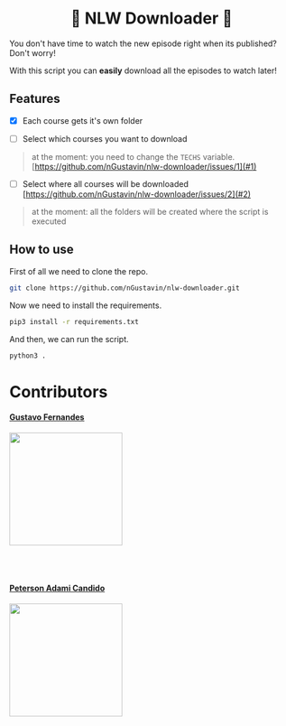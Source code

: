 <h1 align=center>💜 NLW Downloader 🚀</h1>

You don't have time to watch the new episode right when its published? Don't worry!

With this script you can **easily** download all the episodes to watch later!

## Features

- [x] Each course gets it's own folder

- [ ] Select which courses you want to download

> at the moment: you need to change the ``TECHS`` variable. [https://github.com/nGustavin/nlw-downloader/issues/1](#1)

- [ ] Select where all courses will be downloaded [https://github.com/nGustavin/nlw-downloader/issues/2](#2)

> at the moment: all the folders will be created where the script is executed

## How to use

First of all we need to clone the repo.

```bash
git clone https://github.com/nGustavin/nlw-downloader.git
```

Now we need to install the requirements.

```bash
pip3 install -r requirements.txt
```

And then, we can run the script.

```bash
python3 .
```
# Contributors

<a href="https://github.com/ngustavin"> 
    <h4 href="https://github.com/ngustavin">Gustavo Fernandes</h4>
   <img src="https://github.com/ngustavin.png" width="200" align="center">
</a>

<br></br>

<a href="https://github.com/wetrustinprize"> 
    <h4 href="https://github.com/wetrustinprize">Peterson Adami Candido</h4>
   <img src="https://github.com/wetrustinprize.png" width="200" align="center">
</a>

